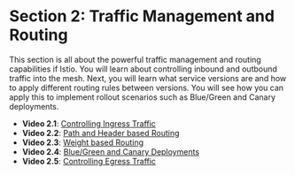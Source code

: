 # Section 2: Traffic Management and Routing

This section is all about the powerful traffic management and routing capabilities if Istio. You will learn about controlling inbound and outbound traffic into the mesh. Next, you will learn what service versions are and how to apply different routing rules between versions. You will see how you can apply this to implement rollout scenarios such as Blue/Green and Canary deployments.

- **Video 2.1**: [Controlling Ingress Traffic](video-2.1.md)
- **Video 2.2**: [Path and Header based Routing](video-2.2.md)
- **Video 2.3**: [Weight based Routing](video-2.3.md)
- **Video 2.4**: [Blue/Green and Canary Deployments](video-2.4.md)
- **Video 2.5**: [Controlling Egress Traffic](video-2.5.md)
